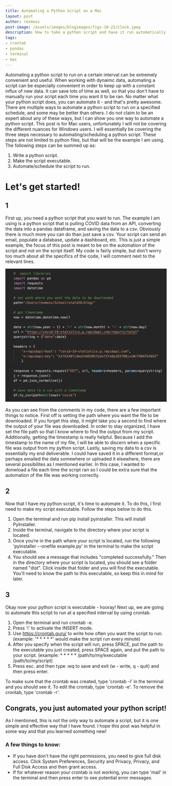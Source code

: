 ```yaml
---
title: Automating a Python Script on a Mac
layout: post
author: rexmoss
post-image: /assets/images/blogimages/figs-10-22/clock.jpeg
description: How to take a python script and have it run automatically on a scheduled interval.
tags:
- crontab
- pandas
- terminal
- mac
---
```

Automating a python script to run on a certain interval can be extremely convenient and useful. When working with dynaimc data, automating a script can be especially convenient in order to keep up with a constant influx of new data. It can save lots of time as well, so that you don't have to manually run your script each time you want it to be ran. No matter what your python script does, you can automate it - and that's pretty awesome. There are multiple ways to automate a python script to run on a specified schedule, and some may be better than others. I do not claim to be an expert about any of these ways, but I can show you one way to automate a python script. This post is for Mac users, unfortunately I will not be covering the different nuances for Windows users. I will essentially be covering the three steps necessary to automating/scheduling a python script. These steps are not limited to python files, but that will be the example I am using. The following steps can be summed up as:

1. Write a python script.
2. Make the script executable.
3. Automate/schedule the script to run.


# Let's get started!
 
## 1
First up, you need a python script that you want to run. The example I am using is a python script that is pulling COVID data from an API, converting the data into a pandas dataframe, and saving the data to a csv. Obviously there is much more you can do than just save a csv. Your script can send an email, populate a database, update a dashboard, etc. This is just a simple example, the focus of this post is meant to be on the automation of the script and not on the script itself. My code is fairly simple, but don't worry too much about all the specifics of the code, I will comment next to the relevant lines.

![image](/assets/images/blogimages/figs-10-22/pyscript.png)

As you can see from the comments in my code, there are a few important things to notice. First off is setting the path where you want the file to be downloaded. If you forget this step, it might take you a second to find where the output of your file was downloaded. In order to stay organized, I have set the file path so that I know where to find the output from my script. Additionally, getting the timestamp is really helpful. Because I add the timestamp to the name of my file, I will be able to discern when a specific file was output from my python script. Lastly, saving my data to a csv is essentially my end deliverable. I could have saved it in a different format,or perhaps emailed the data somewhere or uploaded it elsewhere, there are several possibilites as I mentioned earlier. In this case, I wanted to donwload a file each time the script ran so I could be extra sure that the automation of the file was working correctly. 

## 2
Now that I have my python script, it's time to automate it. To do this, I first need to make my script executable. Follow the steps below to do this.

1. Open the terminal and run pip install pyinstaller. This will install PyInstaller.
2. Inside the terminal, navigate to the directory where your script is located.
3. Once you‘re in the path where your script is located, run the following 'pyinstaller --onefile example.py' in the terminal to make the script executable.
4. You should see a message that includes "completed successfully." Then in the directory where your script is located, you should see a folder named "dist". Click inside that folder and you will find the executable. You'll need to know the path to this executable, so keep this in mind for later.

## 3
Okay now your python script is executable - hooray! Next up, we are going to automate this script to run at a specified interval by using crontab.

1. Open the terminal and run crontab -e.
2. Press 'i' to activate the INSERT mode.
3. Use https://crontab.guru/ to write how often you want the script to run.
(example: '* * * * *' would make the script run every minute)
4. After you specify when the script will run, press SPACE, put the path to the executable you just created, press SPACE again, and put the path to your script.
(example: * * * * * /path/to/my/executable /path/to/my/script)
5. Press esc. and then type :wq to save and exit (w - write, q - quit) and then press enter.

To make sure that the crontab was created, type 'crontab -l' in the terminal and you should see it. To edit the crontab, type 'crontab -e'. To remove the crontab, type 'crontab -r'.

## Congrats, you just automated your python script!
As I mentioned, this is not the only way to automate a script, but it is one simple and effective way that I have found. I hope this post was helpful in some way and that you learned something new!

### A few things to know: 
- If you have don't have the right permissions, you need to give full disk access. Click System Preferences, Security and Privacy, Privacy, and Full Disk Access and then grant access.
- If for whatever reason your crontab is not working, you can type 'mail' in the terminal and then press enter to see potential error messages.